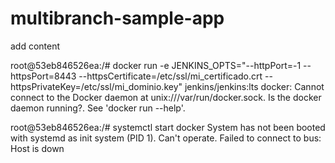 # multibranch-sample-app

add content

root@53eb846526ea:/# docker run -e JENKINS_OPTS="--httpPort=-1 --httpsPort=8443 --httpsCertificate=/etc/ssl/mi_certificado.crt --httpsPrivateKey=/etc/ssl/mi_dominio.key" jenkins/jenkins:lts
docker: Cannot connect to the Docker daemon at unix:///var/run/docker.sock. Is the docker daemon running?.
See 'docker run --help'.

root@53eb846526ea:/# systemctl start docker
System has not been booted with systemd as init system (PID 1). Can't operate.
Failed to connect to bus: Host is down
